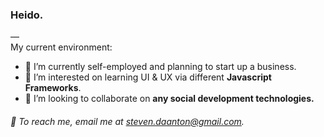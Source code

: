 ### Heido.
—<br>
My current environment:
* 💼 I’m currently self-employed and planning to start up a business.
* 👥 I’m interested on learning UI & UX via different **Javascript Frameworks**.
* 🌇 I’m looking to collaborate on **any social development technologies.**<br>

###### 📧 To reach me, email me at steven.daanton@gmail.com.

